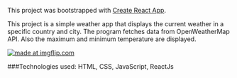 This project was bootstrapped with [Create React App](https://github.com/facebook/create-react-app).

This project is a simple weather app that displays the current weather in a specific country and city. The program fetches data from OpenWeatherMap API. Also the maximum and minimum temperature are displayed. 

<a href="https://imgflip.com/gif/3m9rnp"><img src="https://i.imgflip.com/3m9rnp.gif" title="made at imgflip.com"/></a>

###Technologies used: 
HTML, CSS, JavaScript, ReactJs
